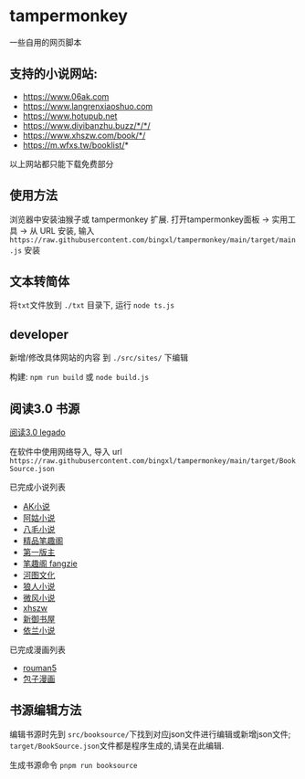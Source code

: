 # tampermonkey
一些自用的网页脚本

## 支持的小说网站:
+ https://www.06ak.com
+ https://www.langrenxiaoshuo.com
+ https://www.hotupub.net
+ https://www.diyibanzhu.buzz/*/*/
+ https://www.xhszw.com/book/*/
+ https://m.wfxs.tw/booklist/*


以上网站都只能下载免费部分

## 使用方法
浏览器中安装油猴子或 tampermonkey 扩展.
打开tampermonkey面板 -> 实用工具 -> 从 URL 安装,  输入 `https://raw.githubusercontent.com/bingxl/tampermonkey/main/target/main.js` 安装


## 文本转简体
将`txt`文件放到 `./txt` 目录下, 运行 `node ts.js`

## developer
新增/修改具体网站的内容 到 `./src/sites/` 下编辑

构建: `npm run build` 或 `node build.js`

## 阅读3.0 书源
[阅读3.0 legado](https://github.com/gedoor/legado)

在软件中使用网络导入, 导入 url `https://raw.githubusercontent.com/bingxl/tampermonkey/main/target/BookSource.json`

已完成小说列表
+ [AK小说](https://www.06ak.com)
+ [阿姑小说](http://m.aguxs.com)
+ [八毛小说](http://m.bamxs.com)
+ [精品笔趣阁](https://bqgjpw.com)
+ [第一版主](https://www.diyibanzhu.buzz)
+ [笔趣阁 fangzie](https://m.fangzie.com)
+ [河图文化](https://www.hotupub.net)
+ [狼人小说](https://www.langrenxiaoshuo.com)
+ [微风小说](https://m.wfxs.tw)
+ [xhszw](https://www.xhszw.com)
+ [新御书屋](https://m.xinyushuwu1.com)
+ [依兰小说](https://www.yilanxs.com)


已完成漫画列表
+ [rouman5](http://rouman5.com)
+ [包子漫画](https://www.baozimh.com)

## 书源编辑方法
编辑书源时先到 `src/booksource/`下找到对应json文件进行编辑或新增json文件; `target/BookSource.json`文件都是程序生成的,请吴在此编辑.

生成书源命令 `pnpm run booksource`
